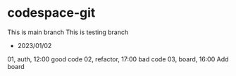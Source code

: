 # codespace-git
This is main branch
This is testing branch
- 2023/01/02

01, auth, 12:00 good code
02, refactor, 17:00 bad code
03, board, 16:00 Add board